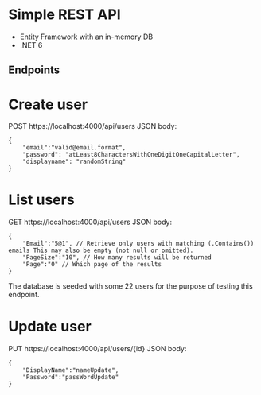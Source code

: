 # Simple REST API

- Entity Framework with an in-memory DB
- .NET 6

## Endpoints
# Create user
POST
https://localhost:4000/api/users
JSON body:
```
{
    "email":"valid@email.format",
    "password": "atLeast8CharactersWithOneDigitOneCapitalLetter",
    "displayname": "randomString"
}
```
# List users
GET
https://localhost:4000/api/users
JSON body:
```
{
    "Email":"5@1", // Retrieve only users with matching (.Contains()) emails This may also be empty (not null or omitted).
    "PageSize":"10", // How many results will be returned
    "Page":"0" // Which page of the results
}
```
The database is seeded with some 22 users for the purpose of testing this endpoint.

# Update user
PUT
https://localhost:4000/api/users/{id}
JSON body:
```
{
    "DisplayName":"nameUpdate",
    "Password":"passWordUpdate"
}
```
